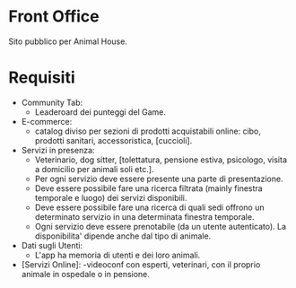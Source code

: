 # Front Office

Sito pubblico per Animal House.

# Requisiti

- Community Tab:
    - Leaderoard dei punteggi del Game.
- E-commerce:
    - catalog diviso per sezioni di prodotti acquistabili online: cibo, prodotti sanitari, accessoristica, [cuccioli].
- Servizi in presenza:
    - Veterinario, dog sitter, [tolettatura, pensione estiva, psicologo, visita a domicilio per animali soli etc.]. 
    - Per ogni servizio deve essere presente una parte di presentazione.
    - Deve essere possibile fare una ricerca filtrata (mainly finestra temporale e luogo) dei servizi disponibili.
    - Deve essere possibile fare una ricerca di quali sedi offrono un determinato servizio in una determinata finestra temporale.
    - Ogni servizio deve essere prenotabile (da un utente autenticato). La disponibilita' dipende anche dal tipo di animale.
- Dati sugli Utenti:
    - L'app ha memoria di utenti e dei loro animali.
- [Servizi Online]: 
    -videoconf con esperti, veterinari, con il proprio animale in ospedale o in pensione.